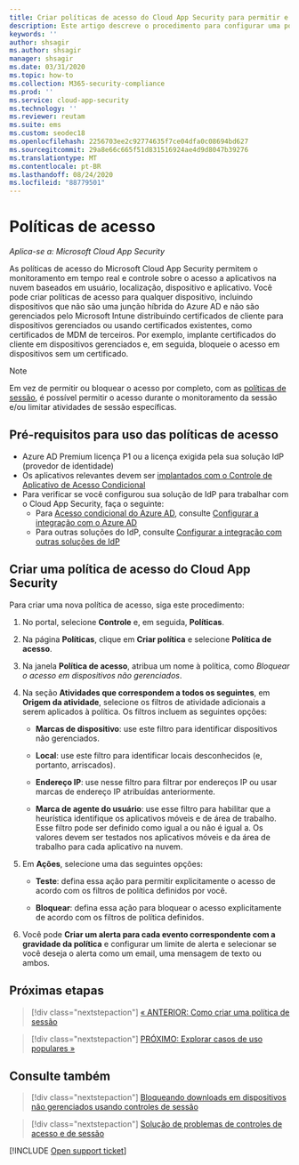 ```yaml
---
title: Criar políticas de acesso do Cloud App Security para permitir e bloquear o acesso
description: Este artigo descreve o procedimento para configurar uma política de acesso do Controle de Aplicativos de Acesso Condicional do Cloud App Security para permitir e bloquear o acesso a aplicativos conectados por meio do Azure AD usando as funcionalidades de proxy reverso.
keywords: ''
author: shsagir
ms.author: shsagir
manager: shsagir
ms.date: 03/31/2020
ms.topic: how-to
ms.collection: M365-security-compliance
ms.prod: ''
ms.service: cloud-app-security
ms.technology: ''
ms.reviewer: reutam
ms.suite: ems
ms.custom: seodec18
ms.openlocfilehash: 2256703ee2c92774635f7ce04dfa0c08694bd627
ms.sourcegitcommit: 29a8e66c665f51d831516924ae4d9d8047b39276
ms.translationtype: MT
ms.contentlocale: pt-BR
ms.lasthandoff: 08/24/2020
ms.locfileid: "88779501"
---
```

# <a name="access-policies"></a>Políticas de acesso

*Aplica-se a: Microsoft Cloud App Security*

As políticas de acesso do Microsoft Cloud App Security permitem o monitoramento em tempo real e controle sobre o acesso a aplicativos na nuvem baseados em usuário, localização, dispositivo e aplicativo. Você pode criar políticas de acesso para qualquer dispositivo, incluindo dispositivos que não são uma junção híbrida do Azure AD e não são gerenciados pelo Microsoft Intune distribuindo certificados de cliente para dispositivos gerenciados ou usando certificados existentes, como certificados de MDM de terceiros. Por exemplo, implante certificados do cliente em dispositivos gerenciados e, em seguida, bloqueie o acesso em dispositivos sem um certificado.

> [!NOTE]
> Em vez de permitir ou bloquear o acesso por completo, com as [políticas de sessão](session-policy-aad.md), é possível permitir o acesso durante o monitoramento da sessão e/ou limitar atividades de sessão específicas.

## <a name="prerequisites-to-using-access-policies"></a>Pré-requisitos para uso das políticas de acesso

- Azure AD Premium licença P1 ou a licença exigida pela sua solução IdP (provedor de identidade)
- Os aplicativos relevantes devem ser [implantados com o Controle de Aplicativo de Acesso Condicional](proxy-deployment-aad.md)
- Para verificar se você configurou sua solução de IdP para trabalhar com o Cloud App Security, faça o seguinte:
  - Para [Acesso condicional do Azure AD](https://docs.microsoft.com/azure/active-directory/active-directory-conditional-access-azure-portal), consulte [Configurar a integração com o Azure AD](proxy-deployment-aad.md#configure-integration-with-azure-ad)
  - Para outras soluções do IdP, consulte [Configurar a integração com outras soluções de IdP](proxy-deployment-aad.md#configure-integration-with-other-idp-solutions)

## <a name="create-a-cloud-app-security-access-policy"></a>Criar uma política de acesso do Cloud App Security

Para criar uma nova política de acesso, siga este procedimento:

1. No portal, selecione **Controle** e, em seguida, **Políticas**.
2. Na página **Políticas**, clique em **Criar política** e selecione **Política de acesso**.

3. Na janela **Política de acesso**, atribua um nome à política, como *Bloquear o acesso em dispositivos não gerenciados*.

4. Na seção **Atividades que correspondem a todos os seguintes**, em **Origem da atividade**, selecione os filtros de atividade adicionais a serem aplicados à política. Os filtros incluem as seguintes opções:

    - **Marcas de dispositivo**: use este filtro para identificar dispositivos não gerenciados.

    - **Local**: use este filtro para identificar locais desconhecidos (e, portanto, arriscados).

    - **Endereço IP**: use nesse filtro para filtrar por endereços IP ou usar marcas de endereço IP atribuídas anteriormente.

    - **Marca de agente do usuário**: use esse filtro para habilitar que a heurística identifique os aplicativos móveis e de área de trabalho. Esse filtro pode ser definido como igual a ou não é igual a. Os valores devem ser testados nos aplicativos móveis e da área de trabalho para cada aplicativo na nuvem.

5. Em **Ações**, selecione uma das seguintes opções:

    - **Teste**: defina essa ação para permitir explicitamente o acesso de acordo com os filtros de política definidos por você.

    - **Bloquear**: defina essa ação para bloquear o acesso explicitamente de acordo com os filtros de política definidos.

6. Você pode **Criar um alerta para cada evento correspondente com a gravidade da política** e configurar um limite de alerta e selecionar se você deseja o alerta como um email, uma mensagem de texto ou ambos.

## <a name="next-steps"></a>Próximas etapas

> [!div class="nextstepaction"]
> [« ANTERIOR: Como criar uma política de sessão](session-policy-aad.md)

> [!div class="nextstepaction"]
> [PRÓXIMO: Explorar casos de uso populares »](use-case-proxy-block-session-aad.md)

## <a name="see-also"></a>Consulte também

> [!div class="nextstepaction"]
> [Bloqueando downloads em dispositivos não gerenciados usando controles de sessão](use-case-proxy-block-session-aad.md)

> [!div class="nextstepaction"]
> [Solução de problemas de controles de acesso e de sessão](troubleshooting-proxy.md)

[!INCLUDE [Open support ticket](includes/support.md)]
